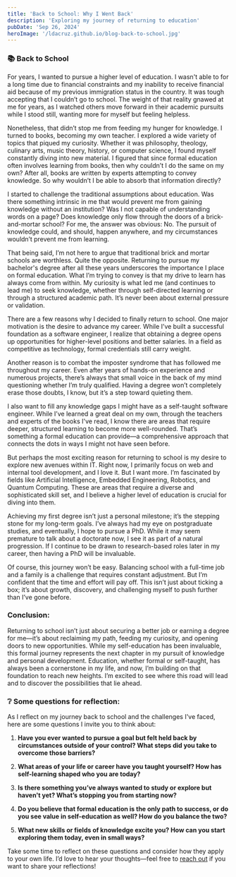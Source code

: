 ```yaml
---
title: 'Back to School: Why I Went Back' 
description: 'Exploring my journey of returning to education'
pubDate: 'Sep 26, 2024'
heroImage: '/ldacruz.github.io/blog-back-to-school.jpg'
---
```


### 📚 Back to School

For years, I wanted to pursue a higher level of education. I wasn't able to for a long time due to financial constraints and my inability to receive financial aid because of my previous immigration status in the country. It was tough accepting that I couldn’t go to school. The weight of that reality gnawed at me for years, as I watched others move forward in their academic pursuits while I stood still, wanting more for myself but feeling helpless.

Nonetheless, that didn’t stop me from feeding my hunger for knowledge. I turned to books, becoming my own teacher. I explored a wide variety of topics that piqued my curiosity. Whether it was philosophy, theology, culinary arts, music theory, history, or computer science, I found myself constantly diving into new material. I figured that since formal education often involves learning from books, then why couldn’t I do the same on my own? After all, books are written by experts attempting to convey knowledge. So why wouldn’t I be able to absorb that information directly?

I started to challenge the traditional assumptions about education. Was there something intrinsic in me that would prevent me from gaining knowledge without an institution? Was I not capable of understanding words on a page? Does knowledge only flow through the doors of a brick-and-mortar school? For me, the answer was obvious: No. The pursuit of knowledge could, and should, happen anywhere, and my circumstances wouldn’t prevent me from learning.

That being said, I’m not here to argue that traditional brick and mortar schools are worthless. Quite the opposite. Returning to pursue my bachelor's degree after all these years underscores the importance I place on formal education. What I’m trying to convey is that my drive to learn has always come from within. My curiosity is what led me (and continues to lead me) to seek knowledge, whether through self-directed learning or through a structured academic path. It’s never been about external pressure or validation.

There are a few reasons why I decided to finally return to school. One major motivation is the desire to advance my career. While I’ve built a successful foundation as a software engineer, I realize that obtaining a degree opens up opportunities for higher-level positions and better salaries. In a field as competitive as technology, formal credentials still carry weight.

Another reason is to combat the imposter syndrome that has followed me throughout my career. Even after years of hands-on experience and numerous projects, there’s always that small voice in the back of my mind questioning whether I’m truly qualified. Having a degree won’t completely erase those doubts, I know, but it’s a step toward quieting them.

I also want to fill any knowledge gaps I might have as a self-taught software engineer. While I’ve learned a great deal on my own, through the teachers and experts of the books I've read, I know there are areas that require deeper, structured learning to become more well-rounded. That’s something a formal education can provide—a comprehensive approach that connects the dots in ways I might not have seen before.

But perhaps the most exciting reason for returning to school is my desire to explore new avenues within IT. Right now, I primarily focus on web and internal tool development, and I love it. But I want more. I’m fascinated by fields like Artificial Intelligence, Embedded Engineering, Robotics, and Quantum Computing. These are areas that require a diverse and sophisticated skill set, and I believe a higher level of education is crucial for diving into them.

Achieving my first degree isn’t just a personal milestone; it’s the stepping stone for my long-term goals. I’ve always had my eye on postgraduate studies, and eventually, I hope to pursue a PhD. While it may seem premature to talk about a doctorate now, I see it as part of a natural progression. If I continue to be drawn to research-based roles later in my career, then having a PhD will be invaluable.

Of course, this journey won’t be easy. Balancing school with a full-time job and a family is a challenge that requires constant adjustment. But I’m confident that the time and effort will pay off. This isn’t just about ticking a box; it’s about growth, discovery, and challenging myself to push further than I’ve gone before.

### Conclusion:
Returning to school isn’t just about securing a better job or earning a degree for me—it’s about reclaiming my path, feeding my curiosity, and opening doors to new opportunities. While my self-education has been invaluable, this formal journey represents the next chapter in my pursuit of knowledge and personal development. Education, whether formal or self-taught, has always been a cornerstone in my life, and now, I’m building on that foundation to reach new heights. I’m excited to see where this road will lead and to discover the possibilities that lie ahead.

### ❔ Some questions for reflection:

As I reflect on my journey back to school and the challenges I've faced, here are some questions I invite you to think about:

1. **Have you ever wanted to pursue a goal but felt held back by circumstances outside of your control? What steps did you take to overcome those barriers?**
   
2. **What areas of your life or career have you taught yourself? How has self-learning shaped who you are today?**

3. **Is there something you’ve always wanted to study or explore but haven't yet? What’s stopping you from starting now?**

4. **Do you believe that formal education is the only path to success, or do you see value in self-education as well? How do you balance the two?**

5. **What new skills or fields of knowledge excite you? How can you start exploring them today, even in small ways?**

Take some time to reflect on these questions and consider how they apply to your own life. I’d love to hear your thoughts—feel free to [reach out](mailto:lucaspavesi11@gmail.com) if you want to share your reflections!

